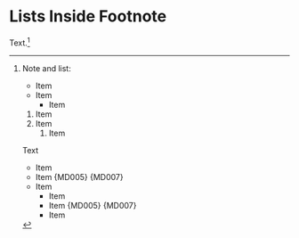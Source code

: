 # Lists Inside Footnote

Text.[^ref]

[^ref]: Note and list:

    * Item
    * Item
      * Item

    1. Item
    1. Item
       1. Item

    Text

    * Item
     * Item {MD005} {MD007}
    * Item
      * Item
       * Item {MD005} {MD007}
      * Item
